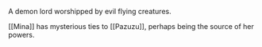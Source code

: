 A demon lord worshipped by evil flying creatures.

[[Mina]] has mysterious ties to [[Pazuzu]], perhaps being the source of her powers.